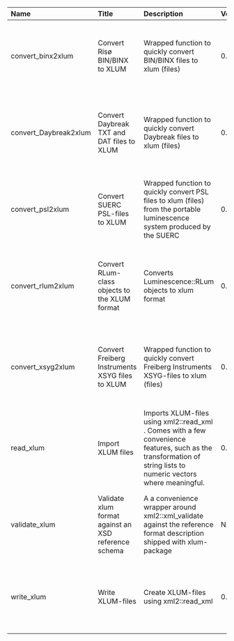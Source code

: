 

| Name                  | Title                                                | Description                                                                                                                                                       | Version | m.Date | m.Time | Author                                                                                        | Citation                                                                                                                                                                                                     |
|:----------------------|:-----------------------------------------------------|:------------------------------------------------------------------------------------------------------------------------------------------------------------------|:--------|:-------|:-------|:----------------------------------------------------------------------------------------------|:-------------------------------------------------------------------------------------------------------------------------------------------------------------------------------------------------------------|
| convert_binx2xlum     | Convert Risø BIN/BINX to XLUM                        | Wrapped function to quickly convert BIN/BINX files to  xlum  (files)                                                                                              | 0.1.0   | NA     | NA     | Sebastian Kreutzer, Institute of Geography, Heidelberg University, Heidelberg (Germany) -  | Kreutzer, S., 2025. convert_binx2xlum(): Convert Risø BIN/BINX to XLUM. Function version 0.1.0. In: Kreutzer, S., 2025. xlum: Read, Write, and Convert XLUM Data. R package version 0.1.0.                   |
| convert_Daybreak2xlum | Convert Daybreak TXT and DAT files to XLUM           | Wrapped function to quickly convert Daybreak files to  xlum  (files)                                                                                              | 0.1.0   | NA     | NA     | Sebastian Kreutzer, Institute of Geography, Heidelberg University, Heidelberg (Germany) -  | Kreutzer, S., 2025. convert_Daybreak2xlum(): Convert Daybreak TXT and DAT files to XLUM. Function version 0.1.0. In: Kreutzer, S., 2025. xlum: Read, Write, and Convert XLUM Data. R package version 0.1.0.  |
| convert_psl2xlum      | Convert SUERC PSL-files to XLUM                      | Wrapped function to quickly convert PSL files to  xlum  (files) from the portable luminescence system produced by the SUERC                                       | 0.1.0   | NA     | NA     | Sebastian Kreutzer, Institute of Geography, Heidelberg University, Heidelberg (Germany) -  | Kreutzer, S., 2025. convert_psl2xlum(): Convert SUERC PSL-files to XLUM. Function version 0.1.0. In: Kreutzer, S., 2025. xlum: Read, Write, and Convert XLUM Data. R package version 0.1.0.                  |
| convert_rlum2xlum     | Convert RLum-class objects to the XLUM format        | Converts  Luminescence::RLum  objects to xlum format                                                                                                              | 0.1.0   | NA     | NA     | Sebastian Kreutzer, Institute of Geography, Heidelberg University, Heidelberg (Germany) -  | Kreutzer, S., 2025. convert_rlum2xlum(): Convert RLum-class objects to the XLUM format. Function version 0.1.0. In: Kreutzer, S., 2025. xlum: Read, Write, and Convert XLUM Data. R package version 0.1.0.   |
| convert_xsyg2xlum     | Convert Freiberg Instruments XSYG files to XLUM      | Wrapped function to quickly convert Freiberg Instruments XSYG-files to  xlum  (files)                                                                             | 0.1.0   | NA     | NA     | Sebastian Kreutzer, Institute of Geography, Heidelberg University, Heidelberg (Germany) -  | Kreutzer, S., 2025. convert_xsyg2xlum(): Convert Freiberg Instruments XSYG files to XLUM. Function version 0.1.0. In: Kreutzer, S., 2025. xlum: Read, Write, and Convert XLUM Data. R package version 0.1.0. |
| read_xlum             | Import XLUM files                                    | Imports XLUM-files using  xml2::read_xml . Comes with a few convenience features, such as the transformation of string lists to numeric vectors where meaningful. | 0.1.0   | NA     | NA     | Sebastian Kreutzer, Institute of Geography, Heidelberg University, Heidelberg (Germany) -  | Kreutzer, S., 2025. read_xlum(): Import XLUM files. Function version 0.1.0. In: Kreutzer, S., 2025. xlum: Read, Write, and Convert XLUM Data. R package version 0.1.0.                                       |
| validate_xlum         | Validate xlum format against an XSD reference schema | A a convenience wrapper around  xml2::xml_validate  against the reference format description shipped with  xlum-package                                           | NA      | NA     | NA     | Sebastian Kreutzer, Geography & Earth Sciences, Aberystwyth University -                   | Kreutzer, S., 2025. validate_xlum(): Validate xlum format against an XSD reference schema. In: Kreutzer, S., 2025. xlum: Read, Write, and Convert XLUM Data. R package version 0.1.0.                        |
| write_xlum            | Write XLUM-files                                     | Create XLUM-files using  xml2::read_xml                                                                                                                           | 0.1.0   | NA     | NA     | Sebastian Kreutzer, Institute of Geography, Heidelberg University, Heidelberg (Germany) -  | Kreutzer, S., 2025. write_xlum(): Write XLUM-files. Function version 0.1.0. In: Kreutzer, S., 2025. xlum: Read, Write, and Convert XLUM Data. R package version 0.1.0.                                       |

